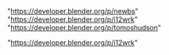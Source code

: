 "https://developer.blender.org/p/newbs"
"https://developer.blender.org/p/i12wrk"
"https://developer.blender.org/p/tomoshudson"
 
"https://developer.blender.org/p/i12wrk"
 
